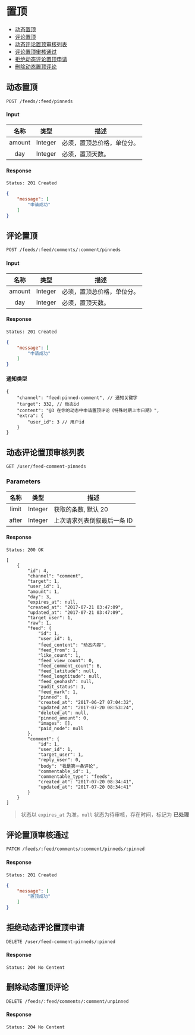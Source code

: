 # 置顶

- [动态置顶](#动态置顶)
- [评论置顶](#评论置顶)
- [动态评论置顶审核列表](#动态评论置顶审核列表)
- [评论置顶审核通过](#评论置顶审核通过)
- [拒绝动态评论置顶申请](#拒绝动态评论置顶申请)
- [删除动态置顶评论](#删除动态置顶评论)

## 动态置顶

```
POST /feeds/:feed/pinneds
```

#### Input

| 名称 | 类型 | 描述 |
|:----:|:----:|----|
| amount | Integer | 必须，置顶总价格，单位分。 |
| day | Integer | 必须，置顶天数。|

#### Response

```
Status: 201 Created
```
```json
{
    "message": [
        "申请成功"
    ]
}
```

## 评论置顶

```
POST /feeds/:feed/comments/:comment/pinneds
```

#### Input

| 名称 | 类型 | 描述 |
|:----:|:----:|----|
| amount | Integer | 必须，置顶总价格，单位分。 |
| day | Integer | 必须，置顶天数。|

#### Response

```
Status: 201 Created
```
```json
{
    "message": [
        "申请成功"
    ]
}
```

#### 通知类型

```json5
{
    "channel": "feed:pinned-comment", // 通知关键字
    "target": 332, // 动态id
    "content": "@3 在你的动态中申请置顶评论《特殊时期上市日期》",
    "extra": {
        "user_id": 3 // 用户id
    }
}
```

## 动态评论置顶审核列表

```
GET /user/feed-comment-pinneds
```

### Parameters

| 名称 | 类型 | 描述 |
|:----:|:----:|----|
| limit | Integer | 获取的条数, 默认 20 |
| after | Integer | 上次请求列表倒叙最后一条 ID |

#### Response

```
Status: 200 OK
```
```json5
[
    {
        "id": 4,
        "channel": "comment",
        "target": 1,
        "user_id": 1,
        "amount": 1,
        "day": 3,
        "expires_at": null,
        "created_at": "2017-07-21 03:47:09",
        "updated_at": "2017-07-21 03:47:09",
        "target_user": 1,
        "raw": 1,
        "feed": {
            "id": 1,
            "user_id": 1,
            "feed_content": "动态内容",
            "feed_from": 1,
            "like_count": 1,
            "feed_view_count": 0,
            "feed_comment_count": 6,
            "feed_latitude": null,
            "feed_longtitude": null,
            "feed_geohash": null,
            "audit_status": 1,
            "feed_mark": 1,
            "pinned": 0,
            "created_at": "2017-06-27 07:04:32",
            "updated_at": "2017-07-20 08:53:24",
            "deleted_at": null,
            "pinned_amount": 0,
            "images": [],
            "paid_node": null
        },
        "comment": {
            "id": 1,
            "user_id": 1,
            "target_user": 1,
            "reply_user": 0,
            "body": "我是第一条评论",
            "commentable_id": 1,
            "commentable_type": "feeds",
            "created_at": "2017-07-20 08:34:41",
            "updated_at": "2017-07-20 08:34:41"
        }
    }
]
```

> 状态以 `expires_at` 为准，`null` 状态为待审核，存在时间，标记为 **已处理**

## 评论置顶审核通过

```
PATCH /feeds/:feed/comments/:comment/pinneds/:pinned
```

#### Response

```
Status: 201 Created
```
```json
{
    "message": [
        "置顶成功"
    ]
}
```

## 拒绝动态评论置顶申请

```
DELETE /user/feed-comment-pinneds/:pinned
```

#### Response

```
Status: 204 No Centent
```

## 删除动态置顶评论

```
DELETE /feeds/:feed/comments/:comment/unpinned
```

#### Response

```
Status: 204 No Centent
```

